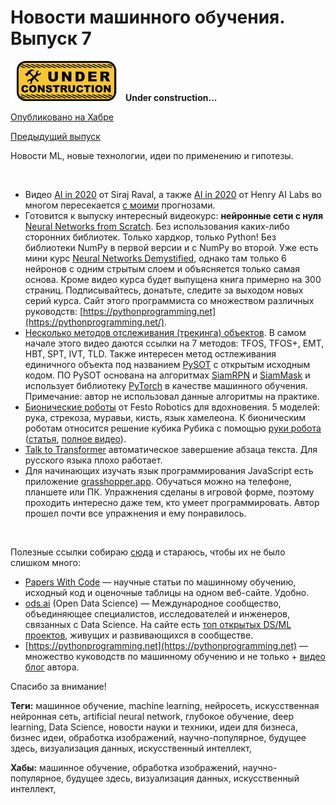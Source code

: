 # Новости машинного обучения. Выпуск 7

![Under construction](../data/2019.09.25-under-construction-icon.png)
**Under construction...**

[Опубликовано на Хабре]()

[Предыдущий выпуск](2020.01.07-novosti-mashinnogo-obucheniya-vypusk-6.md)

Новости ML, новые технологии, идеи по применению и гипотезы.

![]()

  * Видео [AI in 2020](https://youtu.be/eN9Lb3vXsAw) от Siraj Raval, а также [AI in 2020](https://youtu.be/6SWpN64Ivb4) от Henry AI Labs во многом пересекается [с моими](https://habr.com/ru/post/482794/) прогнозами.
  * Готовится к выпуску интересный видеокурс: **нейронные сети с нуля** [Neural Networks from Scratch](https://youtu.be/G7RDn8Xtf_Y). Без использования каких-либо сторонних библиотек. Только хардкор, только Python! Без библиотеки NumPy в первой версии и с NumPy во второй. Уже есть мини курс [Neural Networks Demystified](https://www.youtube.com/playlist?list=PLiaHhY2iBX9hdHaRr6b7XevZtgZRa1PoU), однако там только 6 нейронов с одним стрытым слоем и объясняется только самая основа. Кроме видео курса будет выпущена книга примерно на 300 страниц. Подписывайтесь, донатьте, следите за выходом новых серий курса. Сайт этого программиста со множеством различных руководств: [https://pythonprogramming.net](https://pythonprogramming.net/).
  * [Несколько методов отслеживания (трекинга) объектов](https://youtu.be/n_z6SY3UYB0?t=4). В самом начале этого видео даются ссылки на 7 методов: TFOS, TFOS+, EMT, HBT, SPT, IVT, TLD. Также интересен метод остлеживания единичного объекта под названием [PySOT](https://github.com/STVIR/pysot) с открытым исходным кодом. ПО PySOT основана на алгоритмах [SiamRPN](http://openaccess.thecvf.com/content_cvpr_2018/html/Li_High_Performance_Visual_CVPR_2018_paper.html) и [SiamMask](https://arxiv.org/abs/1812.05050) и использует библиотеку [PyTorch](https://pytorch.org/) в качестве машинного обучения. Примечание: автор не использовал данные алгоритмы на практике.
  * [Бионические роботы](https://youtu.be/ooqiY7hFWE8) от Festo Robotics для вдохновения. 5 моделей: рука, стрекоза, муравьи, кисть, язык хамелеона. К бионическим роботам относится решение кубика Рубика с помощью [руки робота](https://youtu.be/x4O8pojMF0w) ([статья](https://arxiv.org/abs/1910.07113), [полное видео](https://youtu.be/kVmp0uGtShk)).
  * [Talk to Transformer](https://talktotransformer.com/) автоматическое завершение абзаца текста. Для русского языка плохо работает.
  * Для начинающих изучать язык программирования JavaScript есть приложение [grasshopper.app](https://grasshopper.app). Обучаться можно на телефоне, планшете или ПК. Упражнения сделаны в игровой форме, поэтому проходить интересно даже тем, кто умеет программировать. Автор прошел почти все упражнения и ему понравилось.

![]()

Полезные ссылки собираю [сюда](https://github.com/foobar167/articles/blob/master/Ubuntu/13_Keras_and_TensorFlow_how-tos.md/#websites) и стараюсь, чтобы их не было слишком много:
  * [Papers With Code](https://paperswithcode.com/task/object-detection) — научные статьи по машинному обучению, исходный код и оценочные таблицы на одном веб-сайте. Удобно.
  * [ods.ai](https://ods.ai/) (Open Data Science) — Международное сообщество, объединяющее специалистов, исследователей и инженеров, связанных с Data Science. На сайте есть [топ открытых DS/ML проектов](https://ods.ai/awards/2019/), живущих и развивающихся в сообществе.
  * [https://pythonprogramming.net](https://pythonprogramming.net) — множество куководств по машинному обучению и не только + [видео блог](https://www.youtube.com/channel/UCfzlCWGWYyIQ0aLC5w48gBQ) автора.

Спасибо за внимание!

**Теги:** машинное обучение, machine learning, нейросеть, искусственная нейронная сеть, artificial neural network, глубокое обучение, deep learning, Data Science, новости науки и техники, идеи для бизнеса, бизнес идеи, обработка изображений, научно-популярное, будущее здесь, визуализация данных, искусственный интеллект, 

**Хабы:** машинное обучение, обработка изображений, научно-популярное, будущее здесь, визуализация данных, искусственный интеллект, 

